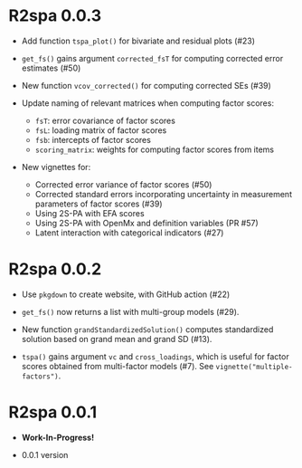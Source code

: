 # R2spa 0.0.3

- Add function `tspa_plot()` for bivariate and residual plots (#23)

- `get_fs()` gains argument `corrected_fsT` for computing corrected error estimates (#50)

- New function `vcov_corrected()` for computing corrected SEs (#39)

- Update naming of relevant matrices when computing factor scores:
    * `fsT`: error covariance of factor scores
    * `fsL`: loading matrix of factor scores
    * `fsb`: intercepts of factor scores
    * `scoring_matrix`: weights for computing factor scores from items

- New vignettes for:
    * Corrected error variance of factor scores (#50)
    * Corrected standard errors incorporating uncertainty in measurement parameters of factor scores (#39)
    * Using 2S-PA with EFA scores
    * Using 2S-PA with OpenMx and definition variables (PR #57)
    * Latent interaction with categorical indicators (#27)

# R2spa 0.0.2

- Use `pkgdown` to create website, with GitHub action (#22)

- `get_fs()` now returns a list with multi-group models (#29).

- New function `grandStandardizedSolution()` computes standardized solution based on grand mean and grand SD (#13).

- `tspa()` gains argument `vc` and `cross_loadings`, which is useful for factor scores obtained from multi-factor models (#7). See `vignette("multiple-factors")`. 

# R2spa 0.0.1

- **Work-In-Progress!**

- 0.0.1 version
